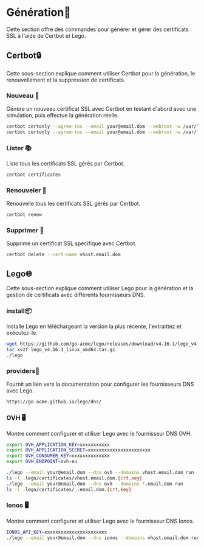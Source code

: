 # Génération🚀
Cette section offre des commandes pour générer et gérer des certificats SSL à l'aide de Certbot et Lego.

## Certbot🔒
Cette sous-section explique comment utiliser Certbot pour la génération, le renouvellement et la suppression de certificats.

### Nouveau 🔑
Génère un nouveau certificat SSL avec Certbot en testant d'abord avec une simulation, puis effectue la génération réelle.
```sh
certbot certonly --agree-tos --email your@email.dom --webroot -w /var/lib/letsencrypt/ -d vhost.email.dom --dry-run
certbot certonly --agree-tos --email your@email.dom --webroot -w /var/lib/letsencrypt/ -d vhost.email.dom
```

### Lister 📚
Liste tous les certificats SSL gérés par Certbot.
```sh
certbot certificates
```

### Renouveler 🔄
Renouvelle tous les certificats SSL gérés par Certbot.
```sh
certbot renew
```

### Supprimer 🚫
Supprime un certificat SSL spécifique avec Certbot.
```sh
certbot delete --cert-name vhost.email.dom
```

## Lego🌐
Cette sous-section explique comment utiliser Lego pour la génération et la gestion de certificats avec différents fournisseurs DNS.

### install📦
Installe Lego en téléchargeant la version la plus récente, l'extraittez et exécutez-le.
```sh
wget https://github.com/go-acme/lego/releases/download/v4.16.1/lego_v4.16.1_linux_amd64.tar.gz
tar xvzf lego_v4.16.1_linux_amd64.tar.gz
./lego
```

### providers📖
Fournit un lien vers la documentation pour configurer les fournisseurs DNS avec Lego.
```sh
https://go-acme.github.io/lego/dns/
```

### OVH 🖥️
Montre comment configurer et utiliser Lego avec le fournisseur DNS OVH.
```sh
export OVH_APPLICATION_KEY=xxxxxxxxxxx
export OVH_APPLICATION_SECRET=xxxxxxxxxxxxxxxxxxxxxxx 
export OVH_CONSUMER_KEY=xxxxxxxxxxxxxx
export OVH_ENDPOINT=ovh-eu

./lego --email your@email.dom --dns ovh --domains vhost.email.dom run
ls -l .lego/certificates/vhost.email.dom.{crt,key}
./lego --email your@email.dom --dns ovh --domains *.email.dom run
ls -l .lego/certificates/_.email.dom.{crt,key}
```

### Ionos 🖥️
Montre comment configurer et utiliser Lego avec le fournisseur DNS Ionos.
```sh
IONOS_API_KEY=xxxxxxxxxxxxxxxxxxxxxxx
./lego --email your@email.dom --dns ionos --domains vhost.email.dom run
```
